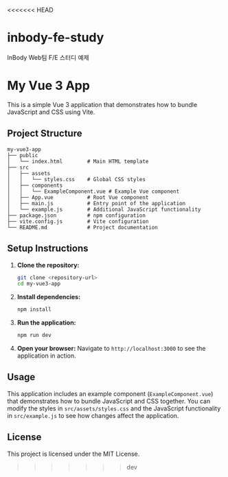 <<<<<<< HEAD
# inbody-fe-study
InBody Web팀 F/E 스터디 예제

# My Vue 3 App

This is a simple Vue 3 application that demonstrates how to bundle JavaScript and CSS using Vite.

## Project Structure

```
my-vue3-app
├── public
│   └── index.html        # Main HTML template
├── src
│   ├── assets
│   │   └── styles.css    # Global CSS styles
│   ├── components
│   │   └── ExampleComponent.vue # Example Vue component
│   ├── App.vue           # Root Vue component
│   ├── main.js           # Entry point of the application
│   └── example.js        # Additional JavaScript functionality
├── package.json          # npm configuration
├── vite.config.js        # Vite configuration
└── README.md             # Project documentation
```

## Setup Instructions

1. **Clone the repository:**
   ```bash
   git clone <repository-url>
   cd my-vue3-app
   ```

2. **Install dependencies:**
   ```bash
   npm install
   ```

3. **Run the application:**
   ```bash
   npm run dev
   ```

4. **Open your browser:**
   Navigate to `http://localhost:3000` to see the application in action.

## Usage

This application includes an example component (`ExampleComponent.vue`) that demonstrates how to bundle JavaScript and CSS together. You can modify the styles in `src/assets/styles.css` and the JavaScript functionality in `src/example.js` to see how changes affect the application.

## License

This project is licensed under the MIT License.
>>>>>>> dev
